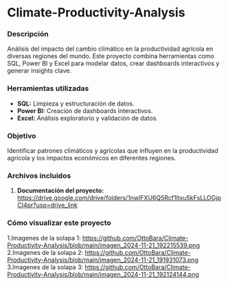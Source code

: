 # Climate-Productivity-Analysis

### Descripción
Análisis del impacto del cambio climático en la productividad agrícola en diversas regiones del mundo. Este proyecto combina herramientas como SQL, Power BI y Excel para modelar datos, crear dashboards interactivos y generar insights clave.

### Herramientas utilizadas
- **SQL:** Limpieza y estructuración de datos.
- **Power BI:** Creación de dashboards interactivos.
- **Excel:** Análisis exploratorio y validación de datos.

### Objetivo
Identificar patrones climáticos y agrícolas que influyen en la productividad agrícola y los impactos económicos en diferentes regiones.

### Archivos incluidos
1. **Documentación del proyecto:**
  https://drive.google.com/drive/folders/1nwIFXU6Q5Rcf1ltxu5kFsLLOGjpCl4pr?usp=drive_link

### Cómo visualizar este proyecto
1.Imagenes de la solapa 1: https://github.com/OttoBara/Climate-Productivity-Analysis/blob/main/imagen_2024-11-21_192215539.png
2.Imagenes de la solapa 2: https://github.com/OttoBara/Climate-Productivity-Analysis/blob/main/imagen_2024-11-21_191931073.png
3.Imagenes de la solapa 3: https://github.com/OttoBara/Climate-Productivity-Analysis/blob/main/imagen_2024-11-21_192124144.png

